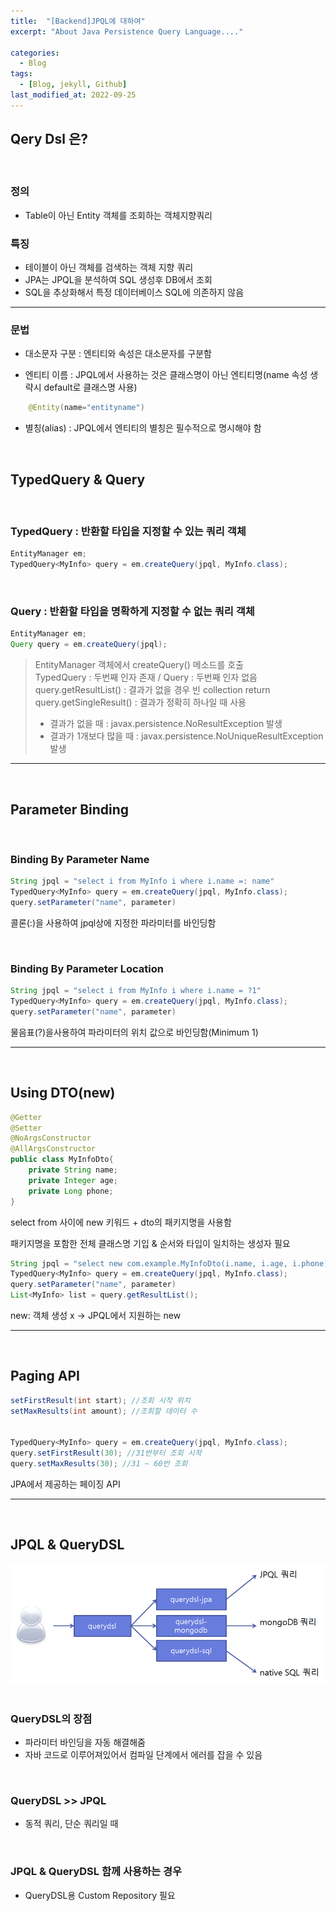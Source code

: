 ```yaml
---
title:  "[Backend]JPQL에 대하여"
excerpt: "About Java Persistence Query Language...."

categories:
  - Blog
tags:
  - [Blog, jekyll, Github]
last_modified_at: 2022-09-25
---
```



## Qery Dsl 은?
<br />

### 정의 
- Table이 아닌 Entity 객체를 조회하는 객체지향쿼리


### 특징
- 테이블이 아닌 객체를 검색하는 객체 지향 쿼리
- JPA는 JPQL을 분석하여 SQL 생성후 DB에서 조회
- SQL을 추상화해서 특정 데이터베이스 SQL에 의존하지 않음

---

### 문법

- 대소문자 구분 : 엔티티와 속성은 대소문자를 구분함

- 엔티티 이름 : JPQL에서 사용하는 것은 클래스명이 아닌 엔티티명(name 속성 생략시 default로 클래스명 사용)
```java
    @Entity(name="entityname")
```
- 별칭(alias) : JPQL에서 엔티티의 별칭은 필수적으로 명시해야 함

<br />

## TypedQuery & Query

<br />

### TypedQuery : 반환할 타입을 지정할 수 있는 쿼리 객체

```java
EntityManager em;
TypedQuery<MyInfo> query = em.createQuery(jpql, MyInfo.class);
```

<br />

### Query : 반환할 타입을 명확하게 지정할 수 없는 쿼리 객체

```java
EntityManager em;
Query query = em.createQuery(jpql);
```

> EntityManager 객체에서 createQuery() 메소드를 호출<br />
> TypedQuery : 두번째 인자 존재 / Query : 두번째 인자 없음<br />
> query.getResultList() : 결과가 없을 경우 빈 collection return<br />
> query.getSingleResult() : 결과가 정확히 하나일 때 사용
>- 결과가 없을 때 : javax.persistence.NoResultException 발생
>- 결과가 1개보다 많을 때 : javax.persistence.NoUniqueResultException 발생

---
<br />

## Parameter Binding
<br />

### Binding By Parameter Name
```java
String jpql = "select i from MyInfo i where i.name =: name"
TypedQuery<MyInfo> query = em.createQuery(jpql, MyInfo.class);
query.setParameter("name", parameter)
```
콜론(:)을 사용하여 jpql상에 지정한 파라미터를 바인딩함

<br />

### Binding By Parameter Location
```java
String jpql = "select i from MyInfo i where i.name = ?1"
TypedQuery<MyInfo> query = em.createQuery(jpql, MyInfo.class);
query.setParameter("name", parameter)
```
물음표(?)을사용하여 파라미터의 위치 값으로 바인딩함(Minimum 1)

---
<br />

## Using DTO(new)
```java
@Getter
@Setter
@NoArgsConstructor
@AllArgsConstructor
public class MyInfoDto{
    private String name;
    private Integer age;
    private Long phone;
}
```


select from 사이에 new 키워드 + dto의 패키지명을 사용함
<br />

패키지명을 포함한 전체 클래스명 기입 & 순서와 타입이 일치하는 생성자 필요

```java
String jpql = "select new com.example.MyInfoDto(i.name, i.age, i.phone) from MyInfo i"
TypedQuery<MyInfo> query = em.createQuery(jpql, MyInfo.class);
query.setParameter("name", parameter)
List<MyInfo> list = query.getResultList();
```
new: 객체 생성 x -> JPQL에서 지원하는 new

---

<br />

## Paging API
```java
setFirstResult(int start); //조회 시작 위치
setMaxResults(int amount); //조회할 데이터 수


TypedQuery<MyInfo> query = em.createQuery(jpql, MyInfo.class);
query.setFirstResult(30); //31번부터 조회 시작
query.setMaxResults(30); //31 ~ 60번 조회
```
JPA에서 제공하는 페이징 API

---
<br />


## JPQL & QueryDSL

![image info](/assets/img/querydsl.png)
<img src="/assets/img/querydsl.png" alt="" width="0" height="0">

### QueryDSL의 장점
- 파라미터 바인딩을 자동 해결해줌
- 자바 코드로 이루어져있어서 컴파일 단계에서 에러를 잡을 수 있음

<br />

### QueryDSL >> JPQL
- 동적 쿼리, 단순 쿼리일 때

<br />

### JPQL & QueryDSL 함께 사용하는 경우
- QueryDSL용 Custom Repository 필요
